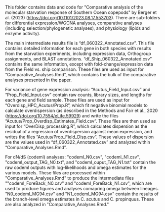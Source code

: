 
This folder contains data and code for "Comparative analysis of the molecular starvation response of Southern Ocean copepods" by Berger et al. (2023) (https://doi.org/10.1101/2023.08.17.553703). There are sub-folders for differential expression/WGCNA analyses, comparative analyses (including selection/phylogenetic analyses), and physiology (lipids and enzyme activity). 

The main intermediate results file is “df_060322_Annotated.csv”. This file contains detailed information for each gene in both species with results from the starvation experiments, including expression data, Orthogroup assignments, and BLAST annotations. “df_Ship_060322_Annotated.csv” contains the same information, except with fold-change/expression data from the Field vs. ship comparison. These files are used as input for “Comparative_Analyses.Rmd”, which contains the bulk of the comparative analyses presented in the paper. 

For variance of gene expression analysis:
“Acutus_Field_Input.csv” and “Prop_Field_Input.csv” contain raw counts, library sizes, and lengths for each gene and field sample. These files are used as input for “Overdisp_HPC_Acutus/Prop.R”, which fit negative binomial models to calculate overdispersion (as described in the Methods and Fair et al., 2020 (https://doi.org/10.7554/eLife.59929) and write the files “Acutus/Prop_Overdisp_Estimates_Field.csv”. These files are then used as input for “OverDisp_processing.R”, which calculates dispersion as the residual of a regression of overdispersion against mean expression, and writes the files “Acutus/Prop_Field_Disp.csv”. These values of dispersion are the values used in “df_060322_Annotated.csv” and analyzed within “Comparative_Analyses.Rmd”. 

For dN/dS (codeml) analyses: 
"codeml_N0.csv", "codeml_N1.csv", "codeml_output_TAG_N0.txt", and "codeml_ouput_TAG_N1.txt" contain the raw codeml outputs with log-likelihoods and omega estimates for the various models. These files are processed within "Comparative_Analyses.Rmd" to produce the intermediate files ""codeml_ForeBack_N0.csv" and "codeml_ForeBack_N1.csv", which are used to produce figures and analyses comapring omega between lineages. "N0_codeml_MG94.csv" and "N1_codeml_MG94.csv" contain the results of the branch-level omega estimates in C. acutus and C. propinquus. These are also analyzed in "Comparative_Analyses.Rmd."
